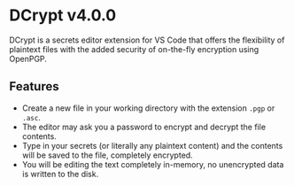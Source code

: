 # DCrypt v4.0.0

DCrypt is a secrets editor extension for VS Code that offers the flexibility of plaintext files with the added security of on-the-fly encryption using OpenPGP.

## Features

- Create a new file in your working directory with the extension `.pgp` or `.asc`.
- The editor may ask you a password to encrypt and decrypt the file contents.
- Type in your secrets (or literally any plaintext content) and the contents will be saved to the file, completely encrypted.
- You will be editing the text completely in-memory, no unencrypted data is written to the disk.
